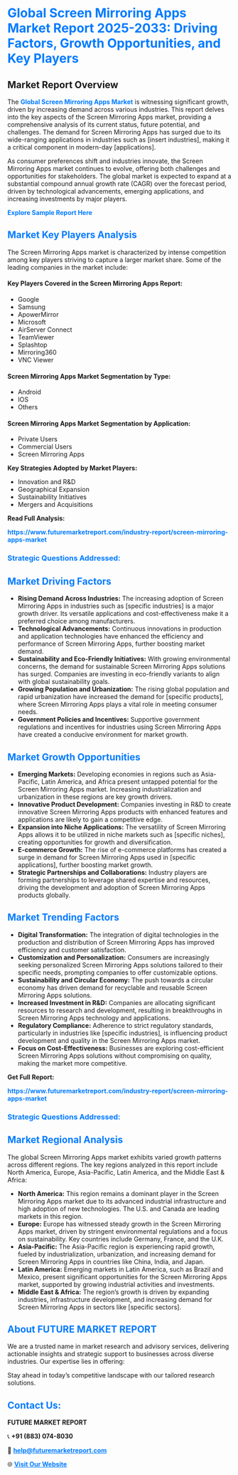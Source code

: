 <h1 style="color: #007BFF;">Global Screen Mirroring Apps Market Report 2025-2033: Driving Factors, Growth Opportunities, and Key Players</h1>

<section id="overview">
<h2>Market Report Overview</h2>
<p>The <a href="https://www.futuremarketreport.com/industry-report/screen-mirroring-apps-market" style="color: #007BFF; text-decoration: none;"><strong>Global Screen Mirroring Apps Market</strong></a> is witnessing significant growth, driven by increasing demand across various industries. This report delves into the key aspects of the Screen Mirroring Apps market, providing a comprehensive analysis of its current status, future potential, and challenges. The demand for Screen Mirroring Apps has surged due to its wide-ranging applications in industries such as [insert industries], making it a critical component in modern-day [applications].</p>
<p>As consumer preferences shift and industries innovate, the Screen Mirroring Apps market continues to evolve, offering both challenges and opportunities for stakeholders. The global market is expected to expand at a substantial compound annual growth rate (CAGR) over the forecast period, driven by technological advancements, emerging applications, and increasing investments by major players.</p>
</section>

<section id="overview">
<p><a href="https://www.futuremarketreport.com/request-sample/reportId=116255" style="color: #007BFF; text-decoration: none;"><strong>Explore Sample Report Here</strong></a></p>
</section>

<section id="key-players">
<h2 style="color: #007BFF;">Market Key Players Analysis</h2>
<p>The Screen Mirroring Apps market is characterized by intense competition among key players striving to capture a larger market share. Some of the leading companies in the market include:</p>
<h4>Key Players Covered in the Screen Mirroring Apps Report:</h4>
<ul><li>Google</li><li>Samsung</li><li>ApowerMirror</li><li>Microsoft</li><li>AirServer Connect</li><li>TeamViewer</li><li>Splashtop</li><li>Mirroring360</li><li>VNC Viewer</li></ul>
<h4>Screen Mirroring Apps Market Segmentation by Type:</h4>
<ul><li>Android</li><li>IOS</li><li>Others</li></ul>

<h4>Screen Mirroring Apps Market Segmentation by Application:</h4>
<ul><li>Private Users</li><li>Commercial Users</li><li>Screen Mirroring Apps</li></ul>
<p><strong>Key Strategies Adopted by Market Players:</strong></p>
<ul>
<li>Innovation and R&D</li>
<li>Geographical Expansion</li>
<li>Sustainability Initiatives</li>
<li>Mergers and Acquisitions</li>
</ul>
</section>

<section>
<p><strong>Read Full Analysis: </strong></p><a href="https://www.futuremarketreport.com/industry-report/screen-mirroring-apps-market" style="color: #007BFF; text-decoration: none;"><strong>https://www.futuremarketreport.com/industry-report/screen-mirroring-apps-market</strong></a>
<h3 style="color: #007BFF;">Strategic Questions Addressed:</h3>
</section>

<section id="driving-factors">
<h2 style="color: #007BFF;">Market Driving Factors</h2>
<ul>
<li><strong>Rising Demand Across Industries:</strong> The increasing adoption of Screen Mirroring Apps in industries such as [specific industries] is a major growth driver. Its versatile applications and cost-effectiveness make it a preferred choice among manufacturers.</li>
<li><strong>Technological Advancements:</strong> Continuous innovations in production and application technologies have enhanced the efficiency and performance of Screen Mirroring Apps, further boosting market demand.</li>
<li><strong>Sustainability and Eco-Friendly Initiatives:</strong> With growing environmental concerns, the demand for sustainable Screen Mirroring Apps solutions has surged. Companies are investing in eco-friendly variants to align with global sustainability goals.</li>
<li><strong>Growing Population and Urbanization:</strong> The rising global population and rapid urbanization have increased the demand for [specific products], where Screen Mirroring Apps plays a vital role in meeting consumer needs.</li>
<li><strong>Government Policies and Incentives:</strong> Supportive government regulations and incentives for industries using Screen Mirroring Apps have created a conducive environment for market growth.</li>
</ul>
</section>

<section id="growth-opportunities">
<h2 style="color: #007BFF;">Market Growth Opportunities</h2>
<ul>
<li><strong>Emerging Markets:</strong> Developing economies in regions such as Asia-Pacific, Latin America, and Africa present untapped potential for the Screen Mirroring Apps market. Increasing industrialization and urbanization in these regions are key growth drivers.</li>
<li><strong>Innovative Product Development:</strong> Companies investing in R&D to create innovative Screen Mirroring Apps products with enhanced features and applications are likely to gain a competitive edge.</li>
<li><strong>Expansion into Niche Applications:</strong> The versatility of Screen Mirroring Apps allows it to be utilized in niche markets such as [specific niches], creating opportunities for growth and diversification.</li>
<li><strong>E-commerce Growth:</strong> The rise of e-commerce platforms has created a surge in demand for Screen Mirroring Apps used in [specific applications], further boosting market growth.</li>
<li><strong>Strategic Partnerships and Collaborations:</strong> Industry players are forming partnerships to leverage shared expertise and resources, driving the development and adoption of Screen Mirroring Apps products globally.</li>
</ul>
</section>

<section id="trending-factors">
<h2 style="color: #007BFF;">Market Trending Factors</h2>
<ul>
<li><strong>Digital Transformation:</strong> The integration of digital technologies in the production and distribution of Screen Mirroring Apps has improved efficiency and customer satisfaction.</li>
<li><strong>Customization and Personalization:</strong> Consumers are increasingly seeking personalized Screen Mirroring Apps solutions tailored to their specific needs, prompting companies to offer customizable options.</li>
<li><strong>Sustainability and Circular Economy:</strong> The push towards a circular economy has driven demand for recyclable and reusable Screen Mirroring Apps solutions.</li>
<li><strong>Increased Investment in R&D:</strong> Companies are allocating significant resources to research and development, resulting in breakthroughs in Screen Mirroring Apps technology and applications.</li>
<li><strong>Regulatory Compliance:</strong> Adherence to strict regulatory standards, particularly in industries like [specific industries], is influencing product development and quality in the Screen Mirroring Apps market.</li>
<li><strong>Focus on Cost-Effectiveness:</strong> Businesses are exploring cost-efficient Screen Mirroring Apps solutions without compromising on quality, making the market more competitive.</li>
</ul>
</section>

<section>
<p><strong>Get Full Report: </strong></p><a href="https://www.futuremarketreport.com/industry-report/screen-mirroring-apps-market" style="color: #007BFF; text-decoration: none;"><strong>https://www.futuremarketreport.com/industry-report/screen-mirroring-apps-market</strong></a>
<h3 style="color: #007BFF;">Strategic Questions Addressed:</h3>
</section>


<section id="regional-analysis">
<h2 style="color: #007BFF;">Market Regional Analysis</h2>
<p>The global Screen Mirroring Apps market exhibits varied growth patterns across different regions. The key regions analyzed in this report include North America, Europe, Asia-Pacific, Latin America, and the Middle East & Africa:</p>
<ul>
<li><strong>North America:</strong> This region remains a dominant player in the Screen Mirroring Apps market due to its advanced industrial infrastructure and high adoption of new technologies. The U.S. and Canada are leading markets in this region.</li>
<li><strong>Europe:</strong> Europe has witnessed steady growth in the Screen Mirroring Apps market, driven by stringent environmental regulations and a focus on sustainability. Key countries include Germany, France, and the U.K.</li>
<li><strong>Asia-Pacific:</strong> The Asia-Pacific region is experiencing rapid growth, fueled by industrialization, urbanization, and increasing demand for Screen Mirroring Apps in countries like China, India, and Japan.</li>
<li><strong>Latin America:</strong> Emerging markets in Latin America, such as Brazil and Mexico, present significant opportunities for the Screen Mirroring Apps market, supported by growing industrial activities and investments.</li>
<li><strong>Middle East & Africa:</strong> The region’s growth is driven by expanding industries, infrastructure development, and increasing demand for Screen Mirroring Apps in sectors like [specific sectors].</li>
</ul>
</section>

<footer>
<h2 style="color: #007BFF;">About FUTURE MARKET REPORT</h2>
<p>We are a trusted name in market research and advisory services, delivering actionable insights and strategic support to businesses across diverse industries. Our expertise lies in offering:</p>

<p>Stay ahead in today’s competitive landscape with our tailored research solutions.</p>

<h2 style="color: #007BFF;">Contact Us:</h2>
<p><strong>FUTURE MARKET REPORT</strong></p>
<p>📞 <strong>+91 (883) 074-8030</strong></p>
<p>📧 <strong><a href="mailto:help@futuremarketreport.com" style="color: #007BFF;">help@futuremarketreport.com</a></strong></p>
<p>🌐 <strong><a href="https://www.futuremarketreport.com/" style="color: #007BFF;">Visit Our Website</a></strong></p>
</footer>